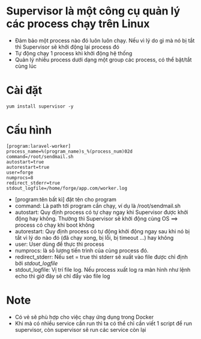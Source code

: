 # Supervisor là một công cụ quản lý các process chạy trên Linux
- Đảm bảo một process nào đó luôn luôn chạy. Nếu vì lý do gì mà nó bị tắt thì Supervisor sẽ khởi động lại process đó
- Tự động chạy 1 process khi khởi động hệ thống
- Quản lý nhiều process dưới dạng một group các process, có thể bật/tắt cùng lúc
# Cài đặt
```
yum install supervisor -y
```
# Cấu hình
```
[program:laravel-worker]
process_name=%(program_name)s_%(process_num)02d
command=/root/sendmail.sh
autostart=true
autorestart=true
user=forge
numprocs=8
redirect_stderr=true
stdout_logfile=/home/forge/app.com/worker.log
```
- [program:tên bất kì] đặt tên cho program
- command: Là path tới program cần chạy, ví dụ là /root/sendmail.sh
- autostart: Quy định process có tự chạy ngay khi Supervisor được khởi động hay không. Thường thì Supervisor sẽ khởi động cùng OS ==> process có chạy khi boot không
- autorestart: Quy định process có tự động khởi động ngay sau khi nó bị tắt vì lý do nào đó (đã chạy xong, bị lỗi, bị timeout ...) hay không
- user: User dùng để thực thì process
- numprocs: là số lượng tiến trình của cùng process đó. 
- redirect_stderr: Nếu set = true thì stderr sẽ xuất vào file được chỉ định bởi *stdout_logfile*
- stdout_logfile: Vị trí file log. Nếu process xuất log ra màn hình như lệnh echo thì giờ đây sẽ chỉ đẩy vào file log
# Note
- Có vẻ sẽ phù hợp cho việc chạy ứng dụng trong Docker
- Khi mà có nhiều service cần run thì ta có thể chỉ cần viết 1 script để run supervisor, còn supervisor sẽ run các service còn lại
